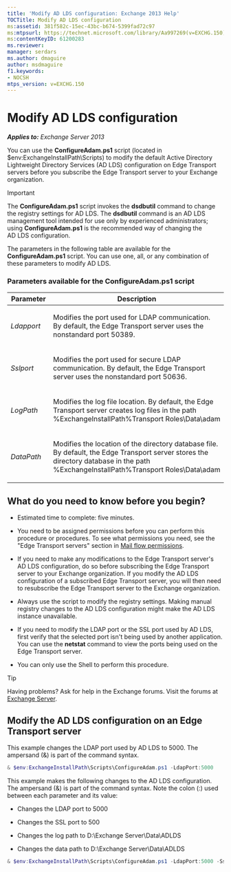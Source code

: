 ```yaml
---
title: 'Modify AD LDS configuration: Exchange 2013 Help'
TOCTitle: Modify AD LDS configuration
ms:assetid: 381f582c-15ec-43bc-b674-5399fad72c97
ms:mtpsurl: https://technet.microsoft.com/library/Aa997269(v=EXCHG.150)
ms:contentKeyID: 61200283
ms.reviewer: 
manager: serdars
ms.author: dmaguire
author: msdmaguire
f1.keywords:
- NOCSH
mtps_version: v=EXCHG.150
---
```


# Modify AD LDS configuration

_**Applies to:** Exchange Server 2013_

You can use the **ConfigureAdam.ps1** script (located in $env:ExchangeInstallPath\\Scripts) to modify the default Active Directory Lightweight Directory Services (AD LDS) configuration on Edge Transport servers before you subscribe the Edge Transport server to your Exchange organization.

> [!IMPORTANT]
> The <STRONG>ConfigureAdam.ps1</STRONG> script invokes the <STRONG>dsdbutil</STRONG> command to change the registry settings for AD&nbsp;LDS. The <STRONG>dsdbutil</STRONG> command is an AD&nbsp;LDS management tool intended for use only by experienced administrators; using <STRONG>ConfigureAdam.ps1</STRONG> is the recommended way of changing the AD&nbsp;LDS configuration.

The parameters in the following table are available for the **ConfigureAdam.ps1** script. You can use one, all, or any combination of these parameters to modify AD LDS.

### Parameters available for the ConfigureAdam.ps1 script

<table>
<colgroup>
<col style="width: 50%" />
<col style="width: 50%" />
</colgroup>
<thead>
<tr class="header">
<th>Parameter</th>
<th>Description</th>
</tr>
</thead>
<tbody>
<tr class="odd">
<td><p><em>Ldapport</em></p></td>
<td><p>Modifies the port used for LDAP communication. By default, the Edge Transport server uses the nonstandard port 50389.</p></td>
</tr>
<tr class="even">
<td><p><em>Sslport</em></p></td>
<td><p>Modifies the port used for secure LDAP communication. By default, the Edge Transport server uses the nonstandard port 50636.</p></td>
</tr>
<tr class="odd">
<td><p><em>LogPath</em></p></td>
<td><p>Modifies the log file location. By default, the Edge Transport server creates log files in the path %ExchangeInstallPath%Transport Roles\Data\adam</p></td>
</tr>
<tr class="even">
<td><p><em>DataPath</em></p></td>
<td><p>Modifies the location of the directory database file. By default, the Edge Transport server stores the directory database in the path %ExchangeInstallPath%Transport Roles\Data\adam</p></td>
</tr>
</tbody>
</table>

## What do you need to know before you begin?

- Estimated time to complete: five minutes.

- You need to be assigned permissions before you can perform this procedure or procedures. To see what permissions you need, see the "Edge Transport servers" section in [Mail flow permissions](mail-flow-permissions-exchange-2013-help.md).

- If you need to make any modifications to the Edge Transport server's AD LDS configuration, do so before subscribing the Edge Transport server to your Exchange organization. If you modify the AD LDS configuration of a subscribed Edge Transport server, you will then need to resubscribe the Edge Transport server to the Exchange organization.

- Always use the script to modify the registry settings. Making manual registry changes to the AD LDS configuration might make the AD LDS instance unavailable.

- If you need to modify the LDAP port or the SSL port used by AD LDS, first verify that the selected port isn't being used by another application. You can use the **netstat** command to view the ports being used on the Edge Transport server.

- You can only use the Shell to perform this procedure.

> [!TIP]
> Having problems? Ask for help in the Exchange forums. Visit the forums at [Exchange Server](https://go.microsoft.com/fwlink/p/?linkid=60612).

## Modify the AD LDS configuration on an Edge Transport server

This example changes the LDAP port used by AD LDS to 5000. The ampersand (&) is part of the command syntax.

```powershell
& $env:ExchangeInstallPath\Scripts\ConfigureAdam.ps1 -LdapPort:5000
```

This example makes the following changes to the AD LDS configuration. The ampersand (&) is part of the command syntax. Note the colon (:) used between each parameter and its value:

- Changes the LDAP port to 5000

- Changes the SSL port to 500

- Changes the log path to D:\\Exchange Server\\Data\\ADLDS

- Changes the data path to D:\\Exchange Server\\Data\\ADLDS

```powershell
& $env:ExchangeInstallPath\Scripts\ConfigureAdam.ps1 -LdapPort:5000 -SslPort:5001 -LogPath:"D:\Exchange Server\Data\ADLDS" -DataPath:"D:\Exchange Server\Data\ADLDS"
```
